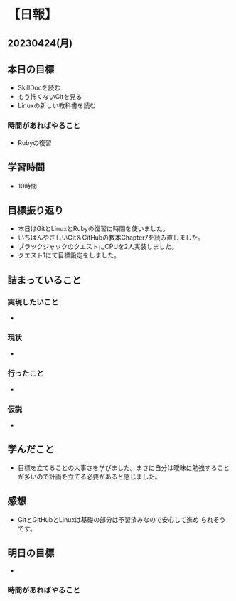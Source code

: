 # 【日報】
## 20230424(月)
## 本日の目標
- SkillDocを読む
- もう怖くないGitを見る
- Linuxの新しい教科書を読む
### 時間があればやること
- Rubyの復習
## 学習時間
- 10時間
## 目標振り返り
- 本日はGitとLinuxとRubyの復習に時間を使いました。
- いちばんやさしいGit＆GitHubの教本Chapter7を読み直しました。
- ブラックジャックのクエストにCPUを2人実装しました。
- クエスト1にて目標設定をしました。
## 詰まっていること
### 実現したいこと 
- 
### 現状
- 
### 行ったこと 
- 
### 仮説
- 
## 学んだこと
- 目標を立てることの大事さを学びました。まさに自分は曖昧に勉強することが多いので計画を立てる必要があると感じました。
## 感想
- GitとGitHubとLinuxは基礎の部分は予習済みなので安心して進め
られそうです。
## 明日の目標
- 

### 時間があればやること
